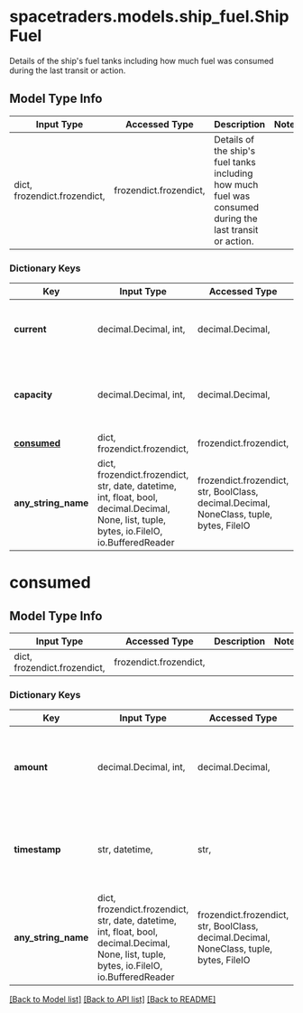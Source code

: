 # spacetraders.models.ship_fuel.ShipFuel

Details of the ship's fuel tanks including how much fuel was consumed during the last transit or action.

## Model Type Info
Input Type | Accessed Type | Description | Notes
------------ | ------------- | ------------- | -------------
dict, frozendict.frozendict,  | frozendict.frozendict,  | Details of the ship&#x27;s fuel tanks including how much fuel was consumed during the last transit or action. | 

### Dictionary Keys
Key | Input Type | Accessed Type | Description | Notes
------------ | ------------- | ------------- | ------------- | -------------
**current** | decimal.Decimal, int,  | decimal.Decimal,  | The current amount of fuel in the ship&#x27;s tanks. | 
**capacity** | decimal.Decimal, int,  | decimal.Decimal,  | The maximum amount of fuel the ship&#x27;s tanks can hold. | 
**[consumed](#consumed)** | dict, frozendict.frozendict,  | frozendict.frozendict,  |  | [optional] 
**any_string_name** | dict, frozendict.frozendict, str, date, datetime, int, float, bool, decimal.Decimal, None, list, tuple, bytes, io.FileIO, io.BufferedReader | frozendict.frozendict, str, BoolClass, decimal.Decimal, NoneClass, tuple, bytes, FileIO | any string name can be used but the value must be the correct type | [optional]

# consumed

## Model Type Info
Input Type | Accessed Type | Description | Notes
------------ | ------------- | ------------- | -------------
dict, frozendict.frozendict,  | frozendict.frozendict,  |  | 

### Dictionary Keys
Key | Input Type | Accessed Type | Description | Notes
------------ | ------------- | ------------- | ------------- | -------------
**amount** | decimal.Decimal, int,  | decimal.Decimal,  | The amount of fuel consumed by the most recent transit or action. | 
**timestamp** | str, datetime,  | str,  | The time at which the fuel was consumed. | value must conform to RFC-3339 date-time
**any_string_name** | dict, frozendict.frozendict, str, date, datetime, int, float, bool, decimal.Decimal, None, list, tuple, bytes, io.FileIO, io.BufferedReader | frozendict.frozendict, str, BoolClass, decimal.Decimal, NoneClass, tuple, bytes, FileIO | any string name can be used but the value must be the correct type | [optional]

[[Back to Model list]](../../README.md#documentation-for-models) [[Back to API list]](../../README.md#documentation-for-api-endpoints) [[Back to README]](../../README.md)

